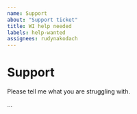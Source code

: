 ```yaml
---
name: Support
about: "Support ticket"
title: WI help needed
labels: help-wanted
assignees: rudynakodach
---
```


# Support
Please tell me what you are struggling with.

...
